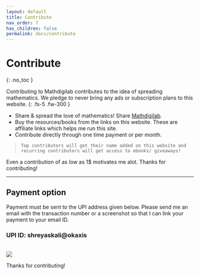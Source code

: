 ```yaml
---
layout: default
title: Contribute
nav_order: 7
has_children: false
permalink: docs/contribute
---
```


# Contribute
{: .no_toc }

Contributing to Mathdigilab contributes to the idea of spreading mathematics. We pledge to never bring any ads or subscription plans to this website.
{: .fs-5 .fw-300 }

- Share & spread the love of mathematics! Share [Mathdigilab](https://mathdigilab.github.io/).
- Buy the resources/books from the links on this website. These are affiliate links which helps me run this site.
- Contribute directly through one time payment or per month.

> ```Top contributors will get their name added on this website and recurring contributors will get access to ebooks/ giveaways!```

Even a contribution of as low as 1$ motivates me alot. Thanks for contributing!

---

## Payment option
Payment must be sent to the UPI address given below. Please send me an email with the transaction number or a screenshot so that I can link your payment to your email ID.
### UPI ID: shreyaskali@okaxis

<br><a href="https://www.buymeacoffee.com/mathdigilab"><img src="https://img.buymeacoffee.com/button-api/?text=Buy me a coffee&emoji=&slug=mathdigilab&button_colour=7464dc&font_colour=ffffff&font_family=Comic&outline_colour=ffffff&coffee_colour=FFDD00" /></a>

Thanks for contributing!



